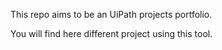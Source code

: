 This repo aims to be an UiPath projects portfolio.

You will find here different project using this tool.